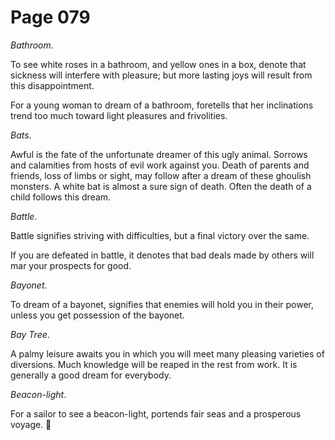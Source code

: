 # Page 079
_Bathroom_.


To see white roses in a bathroom, and yellow ones in a box,
denote that sickness will interfere with pleasure; but more
lasting joys will result from this disappointment.


For a young woman to dream of a bathroom, foretells that her inclinations
trend too much toward light pleasures and frivolities.


_Bats_.


Awful is the fate of the unfortunate dreamer of this ugly animal.
Sorrows and calamities from hosts of evil work against you.
Death of parents and friends, loss of limbs or sight,
may follow after a dream of these ghoulish monsters.
A white bat is almost a sure sign of death. Often the death
of a child follows this dream.


_Battle_.


Battle signifies striving with difficulties, but a final victory
over the same.


If you are defeated in battle, it denotes that bad deals made
by others will mar your prospects for good.


_Bayonet_.


To dream of a bayonet, signifies that enemies will hold you in their power,
unless you get possession of the bayonet.


_Bay Tree_.


A palmy leisure awaits you in which you will meet many pleasing varieties
of diversions. Much knowledge will be reaped in the rest from work.
It is generally a good dream for everybody.


_Beacon-light_.


For a sailor to see a beacon-light, portends fair seas and
a prosperous voyage.
